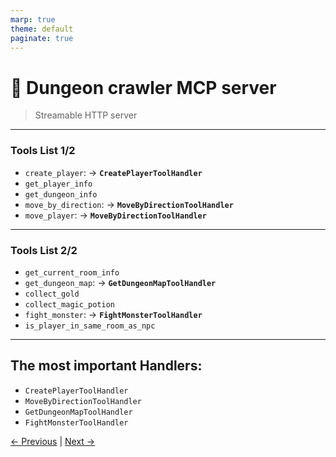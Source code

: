 ```yaml
---
marp: true
theme: default
paginate: true
---
```

# 🏰 Dungeon crawler **MCP server**
> Streamable HTTP server
---
### Tools List 1/2
- `create_player`: -> **`CreatePlayerToolHandler`**
- `get_player_info`
- `get_dungeon_info`
- `move_by_direction`: -> **`MoveByDirectionToolHandler`**
- `move_player`: -> **`MoveByDirectionToolHandler`**

---
### Tools List 2/2
- `get_current_room_info`
- `get_dungeon_map`: -> **`GetDungeonMapToolHandler`**
- `collect_gold`
- `collect_magic_potion`
- `fight_monster`: -> **`FightMonsterToolHandler`**
- `is_player_in_same_room_as_npc`

---
## The most important Handlers: 

- `CreatePlayerToolHandler`
- `MoveByDirectionToolHandler`
- `GetDungeonMapToolHandler`
- `FightMonsterToolHandler`

[← Previous](../001-initialize.md) | [Next →](../02-dungeon-master/001-initialize.md)
